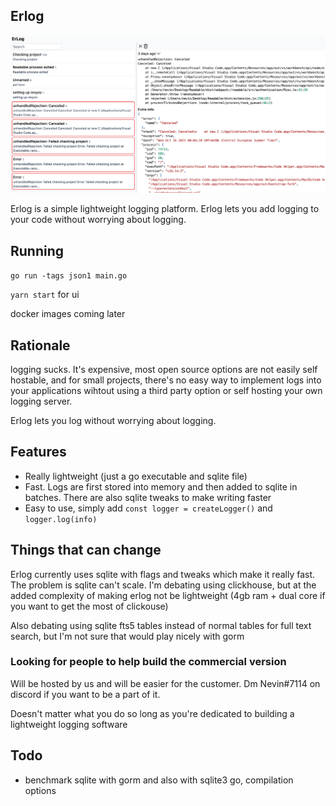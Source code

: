 ## Erlog

![1](./assets/1.png)

Erlog is a simple lightweight logging platform. Erlog lets you add logging to your code without worrying about logging.

## Running

`go run -tags json1 main.go`

`yarn start` for ui

docker images coming later

## Rationale

logging sucks. It's expensive, most open source options are not easily self hostable, and for small projects, there's no easy way to implement logs into your applications wihtout using a third party option or self hosting your own logging server.

Erlog lets you log without worrying about logging.

## Features

- Really lightweight (just a go executable and sqlite file)
- Fast. Logs are first stored into memory and then added to sqlite in batches. There are also sqlite tweaks to make writing faster
- Easy to use, simply add `const logger = createLogger()` and `logger.log(info)`

## Things that can change

Erlog currently uses sqlite with flags and tweaks which make it really fast. The problem is sqlite can't scale. I'm debating using clickhouse, but at the added complexity of making erlog not be lightweight (4gb ram + dual core if you want to get the most of clickouse)

Also debating using sqlite fts5 tables instead of normal tables for full text search, but I'm not sure that would play nicely with gorm

### Looking for people to help build the commercial version

Will be hosted by us and will be easier for the customer. Dm Nevin#7114 on discord if you want to be a part of it.

Doesn't matter what you do so long as you're dedicated to building a lightweight logging software

## Todo

- benchmark sqlite with gorm and also with sqlite3 go, compilation options
